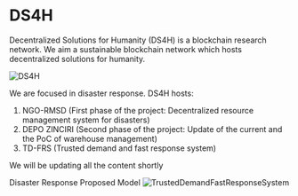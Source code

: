 # DS4H
Decentralized Solutions for Humanity (DS4H) is a blockchain research network.
We aim a sustainable blockchain network which hosts decentralized solutions for humanity.

![DS4H](https://github.com/user-attachments/assets/400c6c50-8541-4652-ba56-d2038f231a39)

We are focused in disaster response. DS4H hosts:
1. NGO-RMSD (First phase of the project: Decentralized resource management system for disasters)
2. DEPO ZINCIRI (Second phase of the project: Update of the current and the PoC of warehouse management)
3. TD-FRS (Trusted demand and fast response system)

We will be updating all the content shortly


Disaster Response Proposed Model
![TrustedDemandFastResponseSystem](https://github.com/user-attachments/assets/e6629629-d4ff-455f-ab96-903932d9147f)



